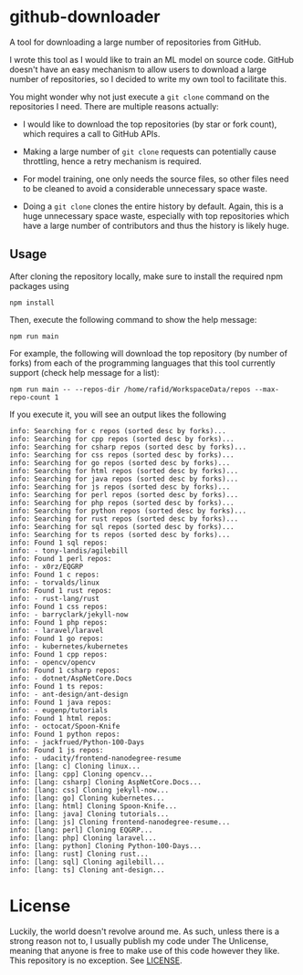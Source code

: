 # github-downloader
A tool for downloading a large number of repositories from GitHub.

I wrote this tool as I would like to train an ML model on source code. GitHub
doesn't have an easy mechanism to allow users to download a large number of
repositories, so I decided to write my own tool to facilitate this.

You might wonder why not just execute a `git clone` command on the repositories I need.
There are multiple reasons actually:

- I would like to download the top repositories (by star or fork count), which
requires a call to GitHub APIs.

- Making a large number of `git clone` requests can potentially cause
throttling, hence a retry mechanism is required.

- For model training, one only needs the source files, so other files need to be
cleaned to avoid a considerable unnecessary space waste.

- Doing a `git clone` clones the entire history by default. Again, this is a
huge unnecessary space waste, especially with top repositories which have a
large number of contributors and thus the history is likely huge.

## Usage

After cloning the repository locally, make sure to install the required npm packages using

```shell
npm install
```

Then, execute the following command to show the help message:

```shell
npm run main
```

For example, the following will download the top repository (by number of forks) from each
of the programming languages that this tool currently support (check help message for a list):

```shell
npm run main -- --repos-dir /home/rafid/WorkspaceData/repos --max-repo-count 1
```

If you execute it, you will see an output likes the following

```
info: Searching for c repos (sorted desc by forks)...
info: Searching for cpp repos (sorted desc by forks)...
info: Searching for csharp repos (sorted desc by forks)...
info: Searching for css repos (sorted desc by forks)...
info: Searching for go repos (sorted desc by forks)...
info: Searching for html repos (sorted desc by forks)...
info: Searching for java repos (sorted desc by forks)...
info: Searching for js repos (sorted desc by forks)...
info: Searching for perl repos (sorted desc by forks)...
info: Searching for php repos (sorted desc by forks)...
info: Searching for python repos (sorted desc by forks)...
info: Searching for rust repos (sorted desc by forks)...
info: Searching for sql repos (sorted desc by forks)...
info: Searching for ts repos (sorted desc by forks)...
info: Found 1 sql repos:
info: - tony-landis/agilebill
info: Found 1 perl repos:
info: - x0rz/EQGRP
info: Found 1 c repos:
info: - torvalds/linux
info: Found 1 rust repos:
info: - rust-lang/rust
info: Found 1 css repos:
info: - barryclark/jekyll-now
info: Found 1 php repos:
info: - laravel/laravel
info: Found 1 go repos:
info: - kubernetes/kubernetes
info: Found 1 cpp repos:
info: - opencv/opencv
info: Found 1 csharp repos:
info: - dotnet/AspNetCore.Docs
info: Found 1 ts repos:
info: - ant-design/ant-design
info: Found 1 java repos:
info: - eugenp/tutorials
info: Found 1 html repos:
info: - octocat/Spoon-Knife
info: Found 1 python repos:
info: - jackfrued/Python-100-Days
info: Found 1 js repos:
info: - udacity/frontend-nanodegree-resume
info: [lang: c] Cloning linux...
info: [lang: cpp] Cloning opencv...
info: [lang: csharp] Cloning AspNetCore.Docs...
info: [lang: css] Cloning jekyll-now...
info: [lang: go] Cloning kubernetes...
info: [lang: html] Cloning Spoon-Knife...
info: [lang: java] Cloning tutorials...
info: [lang: js] Cloning frontend-nanodegree-resume...
info: [lang: perl] Cloning EQGRP...
info: [lang: php] Cloning laravel...
info: [lang: python] Cloning Python-100-Days...
info: [lang: rust] Cloning rust...
info: [lang: sql] Cloning agilebill...
info: [lang: ts] Cloning ant-design...
```

# License

Luckily, the world doesn't revolve around me. As such, unless there is a strong
reason not to, I usually publish my code under The Unlicense, meaning that
anyone is free to make use of this code however they like. This repository is no
exception. See [LICENSE](LICENSE).